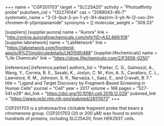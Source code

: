 +++
name = "CGP201703"
target = "SLC25A20"
activity = "Photoaffinity probe"
pubchem_cid = "132274144"
cas = "2089043-46-7"
systematic_name = "3-(3-(but-3-yn-1-yl)-3H-diazirin-3-yl)-N-(2-oxo-2H-chromen-6-yl)propanamide"
synonyms = []
molecular_weight = "309.33"

[suppliers]
    [supplier.aurora]
        name = "Aurora"
        link = "http://online.aurorafinechemicals.com/info?ID=A32.669.109"
    [supplier.labnetwork]
        name = "LabNetwork"
        link = "https://labnetwork.com/frontend-app/p/#%21/moleculedetails/LN01060488"
    [supplier.lifechemicals]
        name = "Life Chemicals"
        link = "https://shop.lifechemicals.com/2/F2656-0250"

[references]
    [reference.parker]
        authors_list = "Parker, C. G., Galmozzi, A., Wang, Y., Correia, B. E., Sasaki, K., Joslyn, C. M., Kim, A. S., Cavallaro, C. L., Lawrence, R. M., Johnson, S. R., Narvaiza, I., Saez, E., and Cravatt, B. F."
        title = "Ligand and Target Discovery by Fragment-Based Screening in Human Cells"
        journal = "Cell"
        year = 2017
        volume = 168
        pages = "527-541.e29"
        doi_link = "https://doi.org/10.1016/j.cell.2016.12.029"
        pubmed_link = "https://www.ncbi.nlm.nih.gov/pubmed/28111073"
+++

CGP201703 is a photoreactive clickable fragment probe that bears a chromenone group. CGP201703 (20 or 200 µM) was found to enrich hundreds of proteins, including SLC25A20, from HEK293T cells.